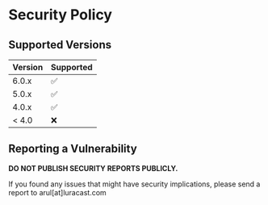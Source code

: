 # Security Policy

## Supported Versions

| Version | Supported          |
| ------- | ------------------ |
| 6.0.x   | :white_check_mark: |
| 5.0.x   | :white_check_mark: |
| 4.0.x   | :white_check_mark: |
| < 4.0   | :x:                |

## Reporting a Vulnerability

**DO NOT PUBLISH SECURITY REPORTS PUBLICLY.**

If you found any issues that might have security implications, please send a report to arul[at]luracast.com
